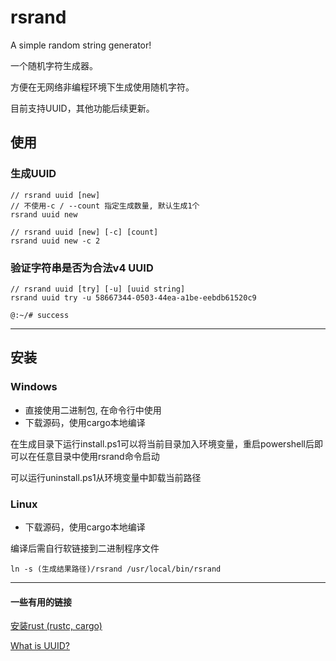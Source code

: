 # rsrand
A simple random string generator!

一个随机字符生成器。

方便在无网络非编程环境下生成使用随机字符。

目前支持UUID，其他功能后续更新。

## 使用
### 生成UUID
``` 
// rsrand uuid [new]  
// 不使用-c / --count 指定生成数量, 默认生成1个
rsrand uuid new

// rsrand uuid [new] [-c] [count]
rsrand uuid new -c 2
```

### 验证字符串是否为合法v4 UUID
```
// rsrand uuid [try] [-u] [uuid string]
rsrand uuid try -u 58667344-0503-44ea-a1be-eebdb61520c9

@:~/# success
```

---

## 安装
### Windows
* 直接使用二进制包, 在命令行中使用
* 下载源码，使用cargo本地编译

在生成目录下运行install.ps1可以将当前目录加入环境变量，重启powershell后即可以在任意目录中使用rsrand命令启动

可以运行uninstall.ps1从环境变量中卸载当前路径


### Linux
* 下载源码，使用cargo本地编译

编译后需自行软链接到二进制程序文件
```
ln -s (生成结果路径)/rsrand /usr/local/bin/rsrand
```
---

#### 一些有用的链接

[安装rust (rustc, cargo)](https://www.rust-lang.org/tools/install)

[What is UUID?](https://en.wikipedia.org/wiki/Universally_unique_identifier)

